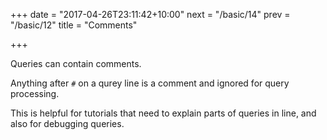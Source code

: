 +++
date = "2017-04-26T23:11:42+10:00"
next = "/basic/14"
prev = "/basic/12"
title = "Comments"

+++


Queries can contain comments.

Anything after `#` on a qurey line is a comment and ignored for query
processing.

This is helpful for tutorials that need to explain parts of
queries in line, and also for debugging queries.

